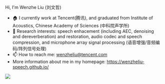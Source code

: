 
 Hi, I'm Wenzhe Liu (刘文哲) 
- 🏠 I currently work at Tencent(腾讯), and graduated from Institute of Acoustics, Chinese Academy of Sciences (中科院声学所)
- 📕 Research interests: speech enhacement (including AEC, denoising and dereverberation) and restoration, audio codec and speech compression, and microphone array signal processing (语音增强/音频编码/阵列信号处理)
- 📫 How to reach me: wenzheliu@tencent.com <!-- liuwenzhe@mail.ioa.ac.cn -->
- More information about me in my homepage: https://wenzheliu-speech.github.io/ 
 
 <img src="https://github-readme-stats.vercel.app/api?username=WenzheLiu-Speech&show_icons=true&hide=issues&theme=dark&hide_title=false" />

<!--
- 🔭 I’m currently working on ...
- 🌱 I’m currently learning ...
- 👯 I’m looking to collaborate on ...
- 🤔 I’m looking for help with ...
- 💬 Ask me about ...
- 📫 How to reach me: ...
- 😄 Pronouns: ...
- ⚡ Fun fact: ... 
-->
